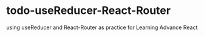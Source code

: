# todo-useReducer-React-Router
 using useReducer and React-Router as practice for Learning Advance React
